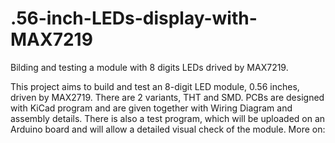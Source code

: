 # .56-inch-LEDs-display-with-MAX7219
Bilding and testing  a module with 8 digits LEDs drived by MAX7219. 

This project aims to build and test an 8-digit LED module, 0.56 inches, driven by MAX2719. There are 2 variants, THT and SMD. 
PCBs are designed with KiCad program and are given together with Wiring Diagram and assembly details.
There is also a test program, which will be uploaded on an Arduino board and will allow a detailed visual check of the module.
More on:
